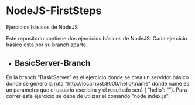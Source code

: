 # NodeJS-FirstSteps
Ejercicios básicos de NodeJS

Este repositorio contiene dos ejercicios básicos de NodeJS. 
Cada ejercicio básico esta por su branch aparte. 

- ## BasicServer-Branch
En la branch "BasicServer" es el ejercicio donde se crea un servidor básico donde se genera la ruta  “http://localhost:8000/hello/:name” donde name es un parametro que el usuario escribira y el resultado será { “hello”: “<name>”}. Para correr este ejercicio se debe de utilizar el comando "node index.js". 
